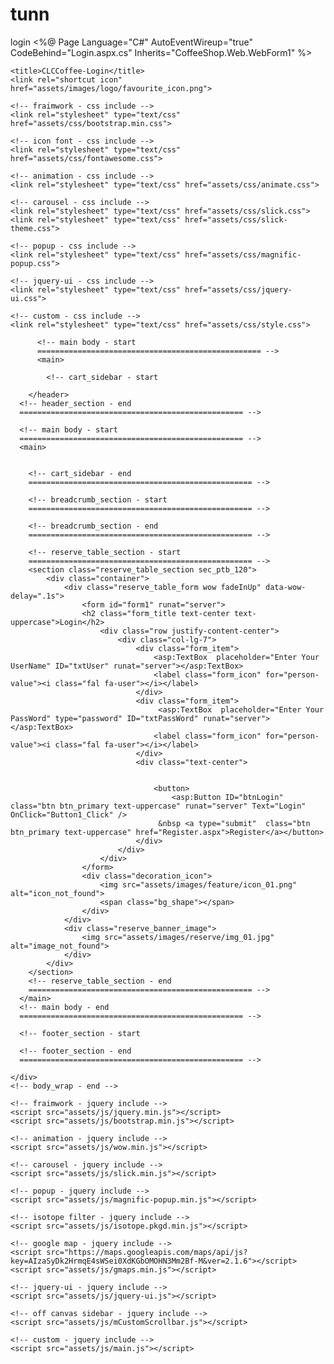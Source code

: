 # tunn
login
<%@ Page Language="C#" AutoEventWireup="true" CodeBehind="Login.aspx.cs" Inherits="CoffeeShop.Web.WebForm1" %>

<!DOCTYPE html>

<html xmlns="http://www.w3.org/1999/xhtml">
<head runat="server">
     <meta charset="utf-8">
    <meta name="viewport" content="width=device-width, initial-scale=1, shrink-to-fit=no">
    <meta http-equiv="x-ua-compatible" content="ie=edge">

    <title>CLCCoffee-Login</title>
    <link rel="shortcut icon" href="assets/images/logo/favourite_icon.png">

    <!-- fraimwork - css include -->
    <link rel="stylesheet" type="text/css" href="assets/css/bootstrap.min.css">

    <!-- icon font - css include -->
    <link rel="stylesheet" type="text/css" href="assets/css/fontawesome.css">

    <!-- animation - css include -->
    <link rel="stylesheet" type="text/css" href="assets/css/animate.css">

    <!-- carousel - css include -->
    <link rel="stylesheet" type="text/css" href="assets/css/slick.css">
    <link rel="stylesheet" type="text/css" href="assets/css/slick-theme.css">

    <!-- popup - css include -->
    <link rel="stylesheet" type="text/css" href="assets/css/magnific-popup.css">

    <!-- jquery-ui - css include -->
    <link rel="stylesheet" type="text/css" href="assets/css/jquery-ui.css">

    <!-- custom - css include -->
    <link rel="stylesheet" type="text/css" href="assets/css/style.css">
 

</head>
<body>

	
		  <!-- main body - start
		  ================================================== -->
		  <main>
	
			<!-- cart_sidebar - start
			
        </header>
      <!-- header_section - end
      ================================================== -->

      <!-- main body - start
      ================================================== -->
      <main>

       
        <!-- cart_sidebar - end
        ================================================== -->

        <!-- breadcrumb_section - start
        ================================================== -->
        
        <!-- breadcrumb_section - end
        ================================================== -->

        <!-- reserve_table_section - start
        ================================================== -->
        <section class="reserve_table_section sec_ptb_120">
        	<div class="container">
        		<div class="reserve_table_form wow fadeInUp" data-wow-delay=".1s">
        			<form id="form1" runat="server">
        			<h2 class="form_title text-center text-uppercase">Login</h2>
        				<div class="row justify-content-center">
        					<div class="col-lg-7">
        						<div class="form_item">
                                    <asp:TextBox  placeholder="Enter Your UserName" ID="txtUser" runat="server"></asp:TextBox>
                                    <label class="form_icon" for="person-value"><i class="fal fa-user"></i></label>
        						</div>
        						<div class="form_item">
        							 <asp:TextBox  placeholder="Enter Your PassWord" type="password" ID="txtPassWord" runat="server"></asp:TextBox>
        							<label class="form_icon" for="person-value"><i class="fal fa-user"></i></label>
        						</div>
        						<div class="text-center">
                               
                               
                                    <button>
                                        <asp:Button ID="btnLogin" class="btn btn_primary text-uppercase" runat="server" Text="Login" OnClick="Button1_Click" />
                                     &nbsp <a type="submit"  class="btn btn_primary text-uppercase" href="Register.aspx">Register</a></button>           
        						</div>
        					</div>
        				</div>
        			</form>
        			<div class="decoration_icon">
        				<img src="assets/images/feature/icon_01.png" alt="icon_not_found">
        				<span class="bg_shape"></span>
        			</div>
        		</div>
        		<div class="reserve_banner_image">
        			<img src="assets/images/reserve/img_01.jpg" alt="image_not_found">
        		</div>
        	</div>
        </section>
        <!-- reserve_table_section - end
        ================================================== -->
      </main>
      <!-- main body - end
      ================================================== -->

      <!-- footer_section - start
   
      <!-- footer_section - end
      ================================================== -->

    </div>
    <!-- body_wrap - end -->

    <!-- fraimwork - jquery include -->
    <script src="assets/js/jquery.min.js"></script>
    <script src="assets/js/bootstrap.min.js"></script>

    <!-- animation - jquery include -->
    <script src="assets/js/wow.min.js"></script>

    <!-- carousel - jquery include -->
    <script src="assets/js/slick.min.js"></script>

    <!-- popup - jquery include -->
    <script src="assets/js/magnific-popup.min.js"></script>

    <!-- isotope filter - jquery include -->
    <script src="assets/js/isotope.pkgd.min.js"></script>

    <!-- google map - jquery include -->
    <script src="https://maps.googleapis.com/maps/api/js?key=AIzaSyDk2HrmqE4sWSei0XdKGbOMOHN3Mm2Bf-M&ver=2.1.6"></script>
    <script src="assets/js/gmaps.min.js"></script>

    <!-- jquery-ui - jquery include -->
    <script src="assets/js/jquery-ui.js"></script>

    <!-- off canvas sidebar - jquery include -->
    <script src="assets/js/mCustomScrollbar.js"></script>

    <!-- custom - jquery include -->
    <script src="assets/js/main.js"></script>
</body>
</html>
